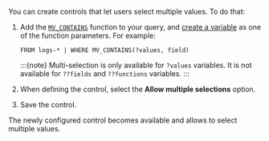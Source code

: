 You can create controls that let users select multiple values. To do that:

1. Add the [`MV_CONTAINS`](elasticsearch://reference/query-languages/esql/functions-operators/mv-functions.md#esql-mv_contains) function to your query, and [create a variable](#add-variable-control) as one of the function parameters. For example:

    ```esql
    FROM logs-* | WHERE MV_CONTAINS(?values, field)
    ```

    :::{note}
    Multi-selection is only available for `?values` variables. It is not available for `??fields` and `??functions` variables.
    :::

2. When defining the control, select the **Allow multiple selections** option.

3. Save the control.

The newly configured control becomes available and allows to select multiple values.
